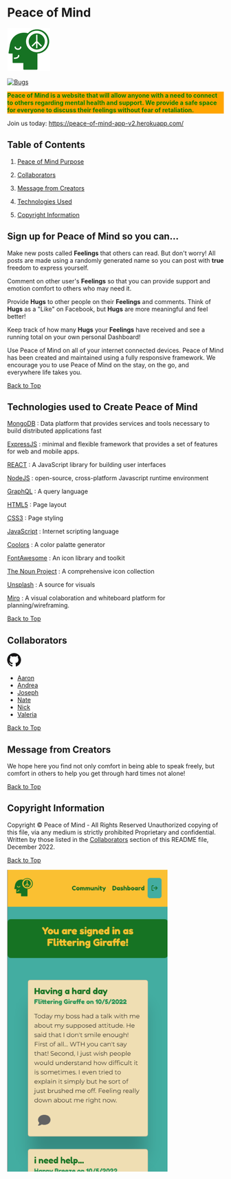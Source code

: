# Peace of Mind

![Peace of Mind logo](./assets/pom-logo/forest.png)

  [![Bugs](https://img.shields.io/github/issues/Lawhornmatt/RecipeIO/bug.svg)](https://github.com/AndreaRene/Peace-Of-Mind_V2/issues)

<p style="color:green;background:orange;font-weight:bold">Peace of Mind is a website that will allow anyone with a need to connect to others regarding mental health and support. We provide a safe space for everyone to discuss their feelings without fear of retaliation.</p>

Join us today: https://peace-of-mind-app-v2.herokuapp.com/

## Table of Contents

1. [Peace of Mind Purpose](#sign-up-for-peace-of-mind-so-you-can)

2. [Collaborators](#collaborators)

3. [Message from Creators](#message-from-creators)

4. [Technologies Used](#technologies-used-to-create-peace-of-mind)

5. [Copyright Information](#copyright-information)

## Sign up for Peace of Mind so you can...

Make new posts called **Feelings** that others can read.  But don't worry! All posts are made using a randomly generated name so you can post with **true** freedom to express yourself.

Comment on other user's **Feelings** so that you can provide support and emotion comfort to others who may need it.

Provide **Hugs** to other people on their **Feelings** and comments. Think of **Hugs** as a "Like" on Facebook, but **Hugs** are more meaningful and feel better!

Keep track of how many **Hugs** your **Feelings** have received and see a running total on your own personal Dashboard!

Use Peace of Mind on all of your internet connected devices. Peace of Mind has been created and maintained using a fully responsive framework. We encourage you to use Peace of Mind on the stay, on the go, and everywhere life takes you.

[Back to Top](#peace-of-mind)

## Technologies used to Create Peace of Mind

[MongoDB](https://www.mongodb.com/home)
: Data platform that provides services and tools necessary to build distributed applications fast

[ExpressJS](https://expressjs.com/)
: minimal and flexible framework that provides a set of features for web and mobile apps.

[REACT](https://reactjs.org/)
: A JavaScript library for building user interfaces

[NodeJS](https://nodejs.org/en/)
: open-source, cross-platform Javascript runtime environment

[GraphQL](https://graphql.org/)
: A query language

[HTML5](https://developer.mozilla.org/en-US/docs/Glossary/HTML5)
: Page layout

[CSS3](https://developer.mozilla.org/en-US/docs/Web/CSS)
: Page styling

[JavaScript](https://developer.mozilla.org/en-US/docs/Web/JavaScript)
: Internet scripting language

[Coolors](https://coolors.co/)
: A color palatte generator

[FontAwesome](https://fontawesome.com/)
: An icon library and toolkit

[The Noun Project](https://thenounproject.com/)
: A comprehensive icon collection

[Unsplash](https://unsplash.com/)
: A source for visuals

[Miro](https://miro.com/)
: A visual colaboration and whiteboard platform for planning/wireframing.

[Back to Top](#peace-of-mind)

## Collaborators

![GitHub Logo](./assets/pom-logo/GitHub-Mark-32px.png)

- [Aaron](https://github.com/nofutofu)
- [Andrea](https://github.com/AndreaRene)
- [Joseph](https://github.com/josephpicardat)
- [Nate](https://github.com/natenaranjo)
- [Nick](https://github.com/RelentlessNC)
- [Valeria](https://github.com/ValPal1320)

[Back to Top](#peace-of-mind)

## Message from Creators

We hope here you find not only comfort in being able to speak freely, but comfort in others to help you get through hard times not alone!

[Back to Top](#peace-of-mind)

## Copyright Information

Copyright &#xA9; Peace of Mind - All Rights Reserved
Unauthorized copying of this file, via any medium is strictly prohibited
Proprietary and confidential.
Written by those listed in the [Collaborators](#collaborators) section of this README file, December 2022.

[Back to Top](#peace-of-mind)

![peace of mind app](/assets/images/pom_app_screenshot.PNG 'peace of mind app') 